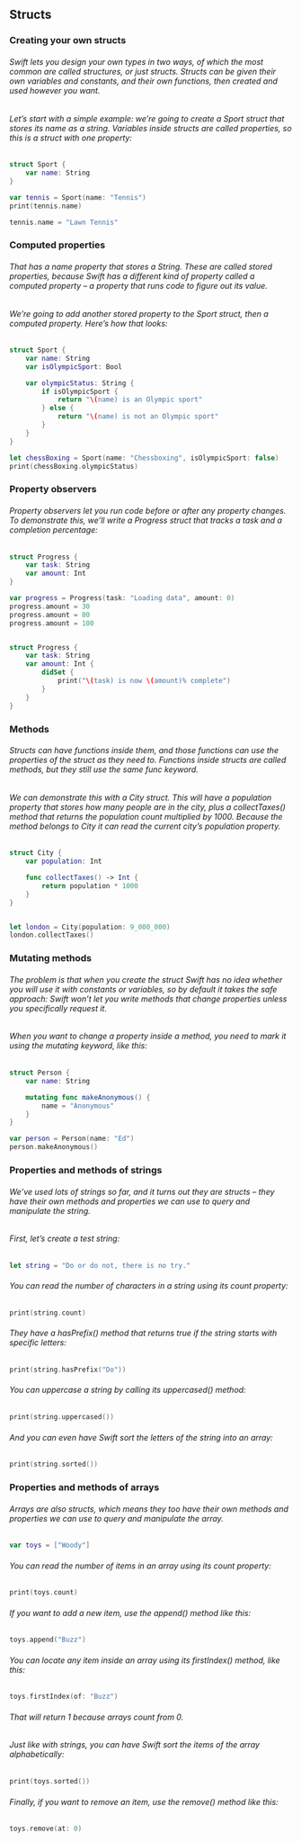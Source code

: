 ## Structs

### Creating your own structs

###### Swift lets you design your own types in two ways, of which the most common are called structures, or just structs. Structs can be given their own variables and constants, and their own functions, then created and used however you want.

###### Let’s start with a simple example: we’re going to create a Sport struct that stores its name as a string. Variables inside structs are called properties, so this is a struct with one property:
```swift
struct Sport {
    var name: String
}

var tennis = Sport(name: "Tennis")
print(tennis.name)

tennis.name = "Lawn Tennis"
```

### Computed properties

###### That has a name property that stores a String. These are called stored properties, because Swift has a different kind of property called a computed property – a property that runs code to figure out its value.

###### We’re going to add another stored property to the Sport struct, then a computed property. Here’s how that looks:
```swift
struct Sport {
    var name: String
    var isOlympicSport: Bool

    var olympicStatus: String {
        if isOlympicSport {
            return "\(name) is an Olympic sport"
        } else {
            return "\(name) is not an Olympic sport"
        }
    }
}

let chessBoxing = Sport(name: "Chessboxing", isOlympicSport: false)
print(chessBoxing.olympicStatus)
```
### Property observers

###### Property observers let you run code before or after any property changes. To demonstrate this, we’ll write a Progress struct that tracks a task and a completion percentage:
```swift
struct Progress {
    var task: String
    var amount: Int
}

var progress = Progress(task: "Loading data", amount: 0)
progress.amount = 30
progress.amount = 80
progress.amount = 100


struct Progress {
    var task: String
    var amount: Int {
        didSet {
            print("\(task) is now \(amount)% complete")
        }
    }
}
```
### Methods

###### Structs can have functions inside them, and those functions can use the properties of the struct as they need to. Functions inside structs are called methods, but they still use the same func keyword.

###### We can demonstrate this with a City struct. This will have a population property that stores how many people are in the city, plus a collectTaxes() method that returns the population count multiplied by 1000. Because the method belongs to City it can read the current city’s population property.
```swift
struct City {
    var population: Int

    func collectTaxes() -> Int {
        return population * 1000
    }
}


let london = City(population: 9_000_000)
london.collectTaxes()
```

### Mutating methods


###### The problem is that when you create the struct Swift has no idea whether you will use it with constants or variables, so by default it takes the safe approach: Swift won’t let you write methods that change properties unless you specifically request it.

###### When you want to change a property inside a method, you need to mark it using the mutating keyword, like this:
```swift
struct Person {
    var name: String

    mutating func makeAnonymous() {
        name = "Anonymous"
    }
}

var person = Person(name: "Ed")
person.makeAnonymous()
```

### Properties and methods of strings


###### We’ve used lots of strings so far, and it turns out they are structs – they have their own methods and properties we can use to query and manipulate the string.

###### First, let’s create a test string:
```swift
let string = "Do or do not, there is no try."
```
###### You can read the number of characters in a string using its count property:
```swift
print(string.count)
```
###### They have a hasPrefix() method that returns true if the string starts with specific letters:
```swift
print(string.hasPrefix("Do"))
```
###### You can uppercase a string by calling its uppercased() method:
```swift
print(string.uppercased())
```
###### And you can even have Swift sort the letters of the string into an array:
```swift
print(string.sorted())
```

### Properties and methods of arrays
###### Arrays are also structs, which means they too have their own methods and properties we can use to query and manipulate the array.
```swift
var toys = ["Woody"]
```
###### You can read the number of items in an array using its count property:
```swift
print(toys.count)
```
###### If you want to add a new item, use the append() method like this:
```swift
toys.append("Buzz")
```
###### You can locate any item inside an array using its firstIndex() method, like this:
```swift
toys.firstIndex(of: "Buzz")
```
###### That will return 1 because arrays count from 0.
###### Just like with strings, you can have Swift sort the items of the array alphabetically:
```swift
print(toys.sorted())
```
###### Finally, if you want to remove an item, use the remove() method like this:
```swift
toys.remove(at: 0)
```
